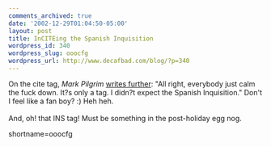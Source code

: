 ```yaml
---
comments_archived: true
date: '2002-12-29T01:04:50-05:00'
layout: post
title: InCITEing the Spanish Inquisition
wordpress_id: 340
wordpress_slug: ooocfg
wordpress_url: http://www.decafbad.com/blog/?p=340
---
```

On the cite tag, <cite>Mark Pilgrim</cite> <a href="http://diveintomark.org/archives/2002/12/27.html#pushing_the_envelope" target="_top">writes further</a>: "All right, everybody just calm the fuck down.  It?s only a tag.  I didn?t expect the Spanish Inquisition."  Don't I feel like a fan boy?  :)  Heh heh.
<br /><br />
And, oh! that INS tag!  Must be something in the post-holiday egg nog.
<!--more-->
shortname=ooocfg
